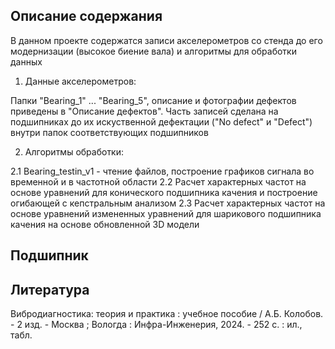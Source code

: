 <!--Описание содержания-->
## Описание содержания
В данном проекте содержатся записи акселерометров со стенда до его модернизации (высокое биение вала) и алгоритмы для обработки данных

1. Данные акселерометров:

Папки "Bearing_1" ... "Bearing_5", описание и фотографии дефектов приведены в "Описание дефектов". Часть записей сделана на подшипниках до их искуственной дефектации ("No defect" и "Defect") внутри папок соответствующих подшипников

2. Алгоритмы обработки:

2.1 Bearing_testin_v1 - чтение файлов, построение графиков сигнала во временной и в частотной области
2.2 Расчет характерных частот на основе уравнений для конического подшипника качения и построение огибающей с кепстральным анализом
2.3 Расчет характерных частот на основе уравнений измененных уравнений для шарикового подшипника качения на основе обновленной 3D модели



<!--Вспомогательные файлы-->
## Подшипник
[Модель и изображения подшипника]: [https://github.com/OkulusDev/Oxygen/releases](https://wiki.d-tech.site/spaces/IndustrialPractice/pages/31261920/3D-%D0%BC%D0%BE%D0%B4%D0%B5%D0%BB%D1%8C+%D0%BF%D0%BE%D0%B4%D1%88%D0%B8%D0%BF%D0%BD%D0%B8%D0%BA%D0%B0+%D1%82%D0%B5%D1%81%D1%82%D0%B8%D1%80%D1%83%D0%B5%D0%BC%D0%BE%D0%B3%D0%BE+%D0%BD%D0%B0+%D1%81%D1%82%D0%B5%D0%BD%D0%B4%D0%B5)

## Литература
Вибродиагностика: теория и практика : учебное пособие / А.Б. Колобов. - 2 изд. - Москва ; Вологда : Инфра-Инженерия, 2024. - 252 с. : ил., табл.
